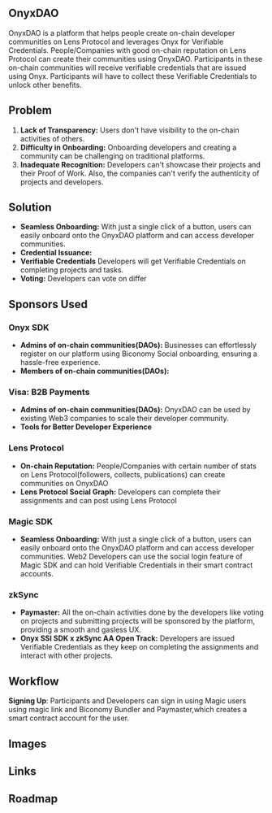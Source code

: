 ## OnyxDAO

OnyxDAO is a platform that helps people create on-chain developer communities on Lens Protocol and leverages Onyx for Verifiable Credentials.
People/Companies with good on-chain reputation on Lens Protocol can create their communities using OnyxDAO. Participants in these on-chain communities will receive verifiable credentials that are issued using Onyx. Participants will have to collect these Verifiable Credentials to unlock other benefits.

## Problem

1. **Lack of Transparency:** Users don't have visibility to the on-chain activities of others.
2. **Difficulty in Onboarding:** Onboarding developers and creating a community can be challenging on traditional platforms.
3. **Inadequate Recognition:** Developers can't showcase their projects and their Proof of Work. Also, the companies can't verify the authenticity of projects and developers.

## Solution

- **Seamless Onboarding:** With just a single click of a button, users can easily onboard onto the OnyxDAO platform and can access developer communities.
- **Credential Issuance:**
- **Verifiable Credentials** Developers will get Verifiable Credentials on completing projects and tasks.
- **Voting:** Developers can vote on differ

## Sponsors Used

### Onyx SDK

- **Admins of on-chain communities(DAOs):** Businesses can effortlessly register on our platform using Biconomy Social onboarding, ensuring a hassle-free experience.
- **Members of on-chain communities(DAOs):**

### Visa: B2B Payments

- **Admins of on-chain communities(DAOs):** OnyxDAO can be used by existing Web3 companies to scale their developer community.
- **Tools for Better Developer Experience**

### Lens Protocol

- **On-chain Reputation:** People/Companies with certain number of stats on Lens Protocol(followers, collects, publications) can create communities on OnyxDAO
- **Lens Protocol Social Graph:** Developers can complete their assignments and can post using Lens Protocol

### Magic SDK

- **Seamless Onboarding:** With just a single click of a button, users can easily onboard onto the OnyxDAO platform and can access developer communities. Web2 Developers can use the social login feature of Magic SDK and can hold Verifiable Credentials in their smart contract accounts.

### zkSync

- **Paymaster:** All the on-chain activities done by the developers like voting on projects and submitting projects will be sponsored by the platform, providing a smooth and gasless UX.
- **Onyx SSI SDK x zkSync AA Open Track:** Developers are issued Verifiable Credentials as they keep on completing the assignments and interact with other projects.

## Workflow

**Signing Up**: Participants and Developers can sign in using Magic users using magic link and Biconomy Bundler and Paymaster,which creates a smart contract account for the user.

## Images

## Links

## Roadmap
